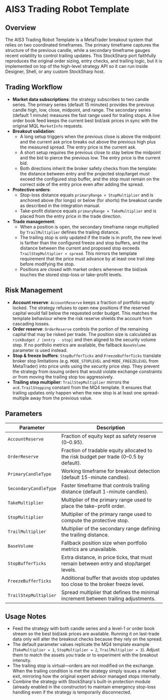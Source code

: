 # AIS3 Trading Robot Template

## Overview
The AIS3 Trading Robot Template is a MetaTrader breakout system that relies on two coordinated timeframes. The primary timeframe
captures the structure of the previous candle, while a secondary timeframe gauges recent volatility to control trailing updates.
This StockSharp port faithfully reproduces the original order sizing, entry checks, and trailing logic, but it is implemented on
top of the high-level strategy API so it can run inside Designer, Shell, or any custom StockSharp host.

## Trading Workflow
- **Market data subscriptions**: the strategy subscribes to two candle series. The primary series (default 15 minutes) provides
the previous candle high, low, close, midpoint, and range. The secondary series (default 1 minute) measures the fast range used
for trailing stops. A live order book feed keeps the current best bid/ask prices in sync with the original MQL `MarketInfo`
requests.
- **Breakout validation**:
  - A long setup triggers when the previous close is above the midpoint and the current ask price breaks out above the previous
    high plus the measured spread. The entry price is the current ask.
  - A short setup requires the previous close to stay below the midpoint and the bid to pierce the previous low. The entry price
    is the current bid.
  - Both directions inherit the broker safety checks from the template: the distance between entry and the projected stop/target
    must exceed the configured stop buffer, and the stop must remain on the correct side of the entry price even after adding the
    spread.
- **Protective orders**:
  - Stop-loss distance equals `primaryRange × StopMultiplier` and is anchored above (for longs) or below (for shorts) the
    breakout candle as described in the integration manual.
  - Take-profit distance equals `primaryRange × TakeMultiplier` and is placed from the entry price in the trade direction.
- **Trade management**:
  - When a position is open, the secondary timeframe range multiplied by `TrailMultiplier` defines the trailing distance.
  - The trailing stop is only updated if the trade is in profit, the new level is farther than the configured freeze and stop
    buffers, and the distance between the current and proposed stop exceeds `TrailStepMultiplier × spread`. This mirrors the
    template requirement that the price must advance by at least one trail step before modifying the stop.
  - Positions are closed with market orders whenever the bid/ask touches the stored stop-loss or take-profit levels.

## Risk Management
- **Account reserve**: `AccountReserve` keeps a fraction of portfolio equity locked. The strategy refuses to open new positions
  if the reserved capital would fall below the requested order budget. This matches the template behaviour where the risk
  reserve shields the account from cascading losses.
- **Order reserve**: `OrderReserve` controls the portion of the remaining capital that may be risked per trade. The position size
  is calculated as `riskBudget / |entry - stop|` and then aligned to the security volume step. If no portfolio metrics are
  available, the fallback `BaseVolume` parameter is used instead.
- **Stop & freeze buffers**: `StopBufferTicks` and `FreezeBufferTicks` translate broker stop limitations (e.g. `MODE_STOPLEVEL`
and `MODE_FREEZELEVEL` from MetaTrader) into price units using the security price step. They prevent the strategy from issuing
orders that would violate exchange constraints or from moving the trailing stop too aggressively.
- **Trailing step multiplier**: `TrailStepMultiplier` mirrors the `acd.TrailStepping` constant from the MQ4 template. It ensures
  that trailing updates only happen when the new stop is at least one spread-multiple away from the previous value.

## Parameters
| Parameter | Description |
|-----------|-------------|
| `AccountReserve` | Fraction of equity kept as safety reserve (0–0.95).
| `OrderReserve` | Fraction of tradable equity allocated to the risk budget per trade (0–0.5 by default).
| `PrimaryCandleType` | Working timeframe for breakout detection (default 15-minute candles).
| `SecondaryCandleType` | Faster timeframe that controls trailing distance (default 1-minute candles).
| `TakeMultiplier` | Multiplier of the primary range used to place the take-profit order.
| `StopMultiplier` | Multiplier of the primary range used to compute the protective stop.
| `TrailMultiplier` | Multiplier of the secondary range defining the trailing distance.
| `BaseVolume` | Fallback position size when portfolio metrics are unavailable.
| `StopBufferTicks` | Extra distance, in price ticks, that must remain between entry and stop/target levels.
| `FreezeBufferTicks` | Additional buffer that avoids stop updates too close to the broker freeze level.
| `TrailStepMultiplier` | Spread multiplier that defines the minimal increment between trailing adjustments.

## Usage Notes
- Feed the strategy with both candle series and a level-1 or order book stream so the best bid/ask prices are available. Running
  it on last-trade data only will alter the breakout checks because they rely on the spread.
- The default parameter values replicate the MQ4 template example (`TakeMultiplier = 1`, `StopMultiplier = 2`,
  `TrailMultiplier = 3`). Adjust them to match the assets you trade or to experiment with the breakout intensity.
- The trailing stop is virtual—orders are not modified on the exchange. When the trailing condition is met the strategy simply
  issues a market exit, mirroring how the original expert advisor managed stops internally.
- Combine the strategy with StockSharp's built-in protection module (already enabled in the constructor) to maintain emergency
  stop-loss handling even if the strategy is temporarily disconnected.
